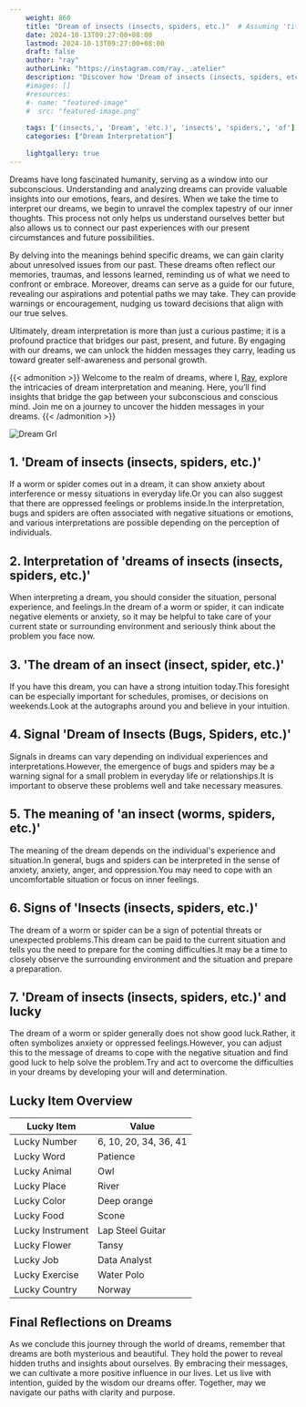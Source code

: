 ```yaml
---
    weight: 860
    title: "Dream of insects (insects, spiders, etc.)"  # Assuming 'title' column exists
    date: 2024-10-13T09:27:00+08:00
    lastmod: 2024-10-13T09:27:00+08:00
    draft: false
    author: "ray"
    authorLink: "https://instagram.com/ray._.atelier"
    description: "Discover how 'Dream of insects (insects, spiders, etc.)' can interpret your future and uncover its significant meanings in your life."
    #images: []
    #resources:
    #- name: "featured-image"
    #  src: "featured-image.png"
    
    tags: ['(insects,', 'Dream', 'etc.)', 'insects', 'spiders,', 'of']
    categories: ["Dream Interpretation"]
    
    lightgallery: true
---
```

    
Dreams have long fascinated humanity, serving as a window into our subconscious. Understanding and analyzing dreams can provide valuable insights into our emotions, fears, and desires. When we take the time to interpret our dreams, we begin to unravel the complex tapestry of our inner thoughts. This process not only helps us understand ourselves better but also allows us to connect our past experiences with our present circumstances and future possibilities.

By delving into the meanings behind specific dreams, we can gain clarity about unresolved issues from our past. These dreams often reflect our memories, traumas, and lessons learned, reminding us of what we need to confront or embrace. Moreover, dreams can serve as a guide for our future, revealing our aspirations and potential paths we may take. They can provide warnings or encouragement, nudging us toward decisions that align with our true selves.

Ultimately, dream interpretation is more than just a curious pastime; it is a profound practice that bridges our past, present, and future. By engaging with our dreams, we can unlock the hidden messages they carry, leading us toward greater self-awareness and personal growth.

{{< admonition >}}
Welcome to the realm of dreams, where I, [Ray](https://instagram.com/ray._.atelier), explore the intricacies of dream interpretation and meaning. Here, you’ll find insights that bridge the gap between your subconscious and conscious mind. Join me on a journey to uncover the hidden messages in your dreams.
{{< /admonition >}}

![Dream Grl](https://cdn.pixabay.com/photo/2017/11/02/03/35/gothic-2910057_1280.jpg "Dream Grl")

## 1. 'Dream of insects (insects, spiders, etc.)'
If a worm or spider comes out in a dream, it can show anxiety about interference or messy situations in everyday life.Or you can also suggest that there are oppressed feelings or problems inside.In the interpretation, bugs and spiders are often associated with negative situations or emotions, and various interpretations are possible depending on the perception of individuals.

## 2. Interpretation of 'dreams of insects (insects, spiders, etc.)'
When interpreting a dream, you should consider the situation, personal experience, and feelings.In the dream of a worm or spider, it can indicate negative elements or anxiety, so it may be helpful to take care of your current state or surrounding environment and seriously think about the problem you face now.

## 3. 'The dream of an insect (insect, spider, etc.)'
If you have this dream, you can have a strong intuition today.This foresight can be especially important for schedules, promises, or decisions on weekends.Look at the autographs around you and believe in your intuition.

## 4. Signal 'Dream of Insects (Bugs, Spiders, etc.)'
Signals in dreams can vary depending on individual experiences and interpretations.However, the emergence of bugs and spiders may be a warning signal for a small problem in everyday life or relationships.It is important to observe these problems well and take necessary measures.

## 5. The meaning of 'an insect (worms, spiders, etc.)'
The meaning of the dream depends on the individual's experience and situation.In general, bugs and spiders can be interpreted in the sense of anxiety, anxiety, anger, and oppression.You may need to cope with an uncomfortable situation or focus on inner feelings.

## 6. Signs of 'Insects (insects, spiders, etc.)'
The dream of a worm or spider can be a sign of potential threats or unexpected problems.This dream can be paid to the current situation and tells you the need to prepare for the coming difficulties.It may be a time to closely observe the surrounding environment and the situation and prepare a preparation.

## 7. 'Dream of insects (insects, spiders, etc.)' and lucky
The dream of a worm or spider generally does not show good luck.Rather, it often symbolizes anxiety or oppressed feelings.However, you can adjust this to the message of dreams to cope with the negative situation and find good luck to help solve the problem.Try and act to overcome the difficulties in your dreams by developing your will and determination.

## Lucky Item Overview
| Lucky Item          | Value              |
|---------------|--------------------|
| Lucky Number        | 6, 10, 20, 34, 36, 41  |
| Lucky Word          | Patience |
| Lucky Animal        | Owl |
| Lucky Place         | River     |
| Lucky Color         | Deep orange     |
| Lucky Food          | Scone      |
| Lucky Instrument    | Lap Steel Guitar |
| Lucky Flower        | Tansy    |
| Lucky Job           | Data Analyst       |
| Lucky Exercise      | Water Polo  |
| Lucky Country       | Norway    |


##  Final Reflections on Dreams

As we conclude this journey through the world of dreams, remember that dreams are both mysterious and beautiful. They hold the power to reveal hidden truths and insights about ourselves. By embracing their messages, we can cultivate a more positive influence in our lives. Let us live with intention, guided by the wisdom our dreams offer. Together, may we navigate our paths with clarity and purpose.

